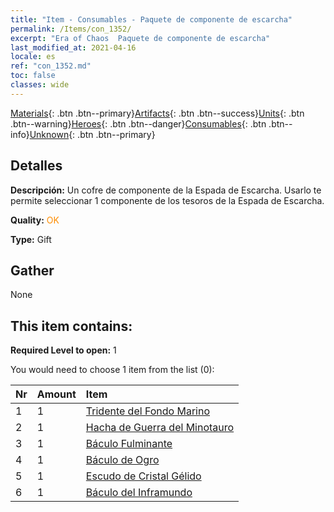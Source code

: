 ```yaml
---
title: "Item - Consumables - Paquete de componente de escarcha"
permalink: /Items/con_1352/
excerpt: "Era of Chaos  Paquete de componente de escarcha"
last_modified_at: 2021-04-16
locale: es
ref: "con_1352.md"
toc: false
classes: wide
---
```

 [Materials](/es/Items/){: .btn .btn--primary}[Artifacts](/es/Items/Artifacts/){: .btn .btn--success}[Units](/es/Items/Units/){: .btn .btn--warning}[Heroes](/es/Items/Heroes/){: .btn .btn--danger}[Consumables](/es/Items/Consumables/){: .btn .btn--info}[Unknown](/es/Items/Unknown/){: .btn .btn--primary}

## Detalles
 **Descripción:** Un cofre de componente de la Espada de Escarcha. Usarlo te permite seleccionar 1 componente de los tesoros de la Espada de Escarcha.

 **Quality:** <span style="color: #FF8C00">OK</span>

 **Type:** Gift

## Gather

  None

## This item contains:

 **Required Level to open:** 1

 You would need to choose 1 item from the list (0):

  | Nr | Amount |     Item    |
  |:---|:-------|:------------|
  | 1 | 1 | [Tridente del Fondo Marino](/es/Items/art_160/) |  | 
  | 2 | 1 | [Hacha de Guerra del Minotauro](/es/Items/art_161/) |  | 
  | 3 | 1 | [Báculo Fulminante](/es/Items/art_162/) |  | 
  | 4 | 1 | [Báculo de Ogro](/es/Items/art_163/) |  | 
  | 5 | 1 | [Escudo de Cristal Gélido](/es/Items/art_164/) |  | 
  | 6 | 1 | [Báculo del Inframundo](/es/Items/art_165/) |  | 
